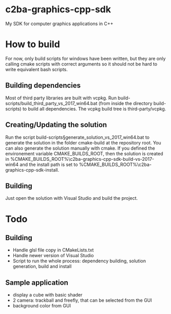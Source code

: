 # c2ba-graphics-cpp-sdk

My SDK for computer graphics applications in C++

# How to build

For now, only build scripts for windows have been written, but they are only calling cmake scripts with correct arguments so it should not be hard to write equivalent bash scripts.

## Building dependencies

Most of third party libraries are built with vcpkg. Run build-scripts/build_third_party_vs_2017_win64.bat (from inside the directory build-scripts) to build all dependencies. The vcpkg build tree is third-party/vcpkg.

## Creating/Updating the solution

Run the script build-scripts§generate_solution_vs_2017_win64.bat to generate the solution in the folder cmake-build at the repository root. You can also generate the solution manually with cmake. If you defined the environement variable CMAKE_BUILDS_ROOT, then the solution is created in %CMAKE_BUILDS_ROOT%\c2ba-graphics-cpp-sdk-build-vs-2017-win64 and the install path is set to %CMAKE_BUILDS_ROOT%\c2ba-graphics-cpp-sdk-install.

## Building

Just open the solution with Visual Studio and build the project.

# Todo

## Building

- Handle glsl file copy in CMakeLists.txt
- Handle newer version of Visual Studio
- Script to run the whole process: dependency building, solution generation, build and install

## Sample application

- display a cube with basic shader
- 2 camera: trackball and freefly, that can be selected from the GUI
- background color from GUI
